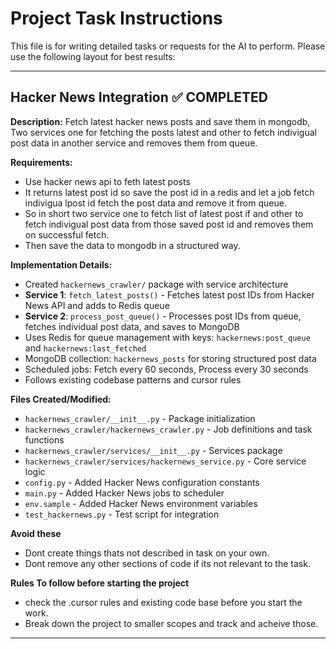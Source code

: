 # Project Task Instructions

This file is for writing detailed tasks or requests for the AI to perform. Please use the following layout for best results:

---

## Hacker News Integration ✅ COMPLETED

**Description:**
Fetch latest hacker news posts and save them in mongodb, Two services one for fetching the posts latest and other to fetch indivigual post data in another service and removes them from queue.

**Requirements:**
- Use hacker news api to feth latest posts
- It returns latest post id so save the post id in a redis and let a job fetch indivigua lpost id fetch the post data and remove it from queue.
- So in  short two service one to fetch list of latest post if and other to fetch indivigual post data from those saved post id and removes them on successful fetch.
- Then save the data to mongodb in a structured way.

**Implementation Details:**
- Created `hackernews_crawler/` package with service architecture
- **Service 1**: `fetch_latest_posts()` - Fetches latest post IDs from Hacker News API and adds to Redis queue
- **Service 2**: `process_post_queue()` - Processes post IDs from queue, fetches individual post data, and saves to MongoDB
- Uses Redis for queue management with keys: `hackernews:post_queue` and `hackernews:last_fetched`
- MongoDB collection: `hackernews_posts` for storing structured post data
- Scheduled jobs: Fetch every 60 seconds, Process every 30 seconds
- Follows existing codebase patterns and cursor rules

**Files Created/Modified:**
- `hackernews_crawler/__init__.py` - Package initialization
- `hackernews_crawler/hackernews_crawler.py` - Job definitions and task functions
- `hackernews_crawler/services/__init__.py` - Services package
- `hackernews_crawler/services/hackernews_service.py` - Core service logic
- `config.py` - Added Hacker News configuration constants
- `main.py` - Added Hacker News jobs to scheduler
- `env.sample` - Added Hacker News environment variables
- `test_hackernews.py` - Test script for integration

**Avoid these**
- Dont create things thats not described in task on your own.
- Dont remove any other sections of code if its not relevant to the task.

**Rules To follow before starting the project**
- check the .cursor rules and existing code base before you start the work.
- Break down the project to smaller scopes and track and acheive those.

---
